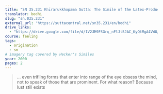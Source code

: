```yaml
---
title: "SN 35.231 Khīrarukkhopama Sutta: The Simile of the Latex-Producing Tree"
translator: bodhi
slug: "sn.035.231"
external_url: "https://suttacentral.net/sn35.231/en/bodhi"
drive_links:
  - "https://drive.google.com/file/d/1V2JM9FSGrq_nFlJtSJAC_KyQtMgA4VW8/view?usp=drivesdk"
course: feeling
tags:
  - origination
  - sn
# imagery tag covered by Hecker's Similes
year: 2000
pages: 2
---
```


> ... even trifling forms that enter into range of the eye obsess the mind, not to speak of those that are prominent.
For what reason? Because lust still exists
